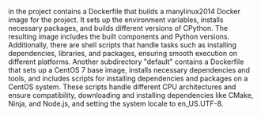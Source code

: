 in the project contains a Dockerfile that builds a manylinux2014 Docker image for the project. It sets up the environment variables, installs necessary packages, and builds different versions of CPython. The resulting image includes the built components and Python versions. Additionally, there are shell scripts that handle tasks such as installing dependencies, libraries, and packages, ensuring smooth execution on different platforms. Another subdirectory "default" contains a Dockerfile that sets up a CentOS 7 base image, installs necessary dependencies and tools, and includes scripts for installing dependencies and packages on a CentOS system. These scripts handle different CPU architectures and ensure compatibility, downloading and installing dependencies like CMake, Ninja, and Node.js, and setting the system locale to en_US.UTF-8.